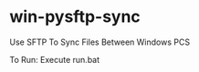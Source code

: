 win-pysftp-sync
===============

Use SFTP To Sync Files Between Windows PCS

To Run:
Execute run.bat
